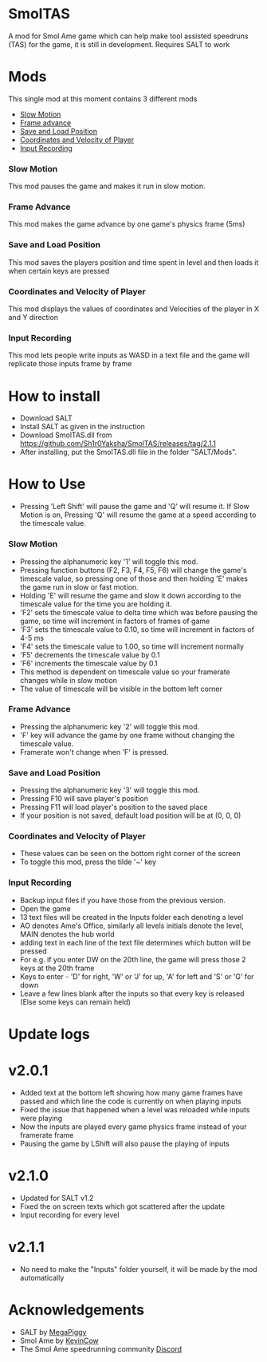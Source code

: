 # SmolTAS
A mod for Smol Ame game which can help make tool assisted speedruns (TAS) for the game, it is still in development. Requires SALT to work

# Mods
This single mod at this moment contains 3 different mods
* [Slow Motion](https://github.com/Sh1r0Yaksha/SmolTAS#slow-motion)
* [Frame advance](https://github.com/Sh1r0Yaksha/SmolTAS#frame-advance)
* [Save and Load Position](https://github.com/Sh1r0Yaksha/SmolTAS#save-and-load-position)
* [Coordinates and Velocity of Player](https://github.com/Sh1r0Yaksha/SmolTAS#coordinates-and-velocity-of-player)
* [Input Recording](https://github.com/Sh1r0Yaksha/SmolTAS#input-recording)

### Slow Motion
This mod pauses the game and makes it run in slow motion.

### Frame Advance
This mod makes the game advance by one game's physics frame (5ms)

### Save and Load Position
This mod saves the players position and time spent in level and then loads it when certain keys are pressed

### Coordinates and Velocity of Player
This mod displays the values of coordinates and Velocities of the player in X and Y direction

### Input Recording
This mod lets people write inputs as WASD in a text file and the game will replicate those inputs frame by frame

# How to install

* Download SALT
* Install SALT as given in the instruction
* Download SmolTAS.dll from https://github.com/Sh1r0Yaksha/SmolTAS/releases/tag/2.1.1
* After installing, put the SmolTAS.dll file in the folder "SALT/Mods".

# How to Use

* Pressing 'Left Shift' will pause the game and 'Q' will resume it. If Slow Motion is on, Pressing 'Q' will resume the game at a speed according to the timescale value.

### Slow Motion

* Pressing the alphanumeric key '1' will toggle this mod.
* Pressing function buttons (F2, F3, F4, F5, F6) will change the game's timescale value, so pressing one of those and then holding 'E' makes the game run in slow or fast motion.
* Holding 'E' will resume the game and slow it down according to the timescale value for the time you are holding it.
* 'F2' sets the timescale value to delta time which was before pausing the game, so time will increment in factors of frames of game
* 'F3' sets the timescale value to 0.10, so time will increment in factors of 4-5 ms
* 'F4' sets the timescale value to 1.00, so time will increment normally
* 'F5' decrements the timescale value by 0.1
* 'F6' increments the timescale value by 0.1
* This method is dependent on timescale value so your framerate changes while in slow motion
* The value of timescale will be visible in the bottom left corner

### Frame Advance

* Pressing the alphanumeric key '2' will toggle this mod.
* 'F' key will advance the game by one frame without changing the timescale value.
* Framerate won't change when 'F' is pressed.

### Save and Load Position

* Pressing the alphanumeric key '3' will toggle this mod.
* Pressing F10 will save player's position
* Pressing F11 will load player's position to the saved place
* If your position is not saved, default load position will be at (0, 0, 0)

### Coordinates and Velocity of Player

* These values can be seen on the bottom right corner of the screen
* To toggle this mod, press the tilde '~' key

### Input Recording

* Backup input files if you have those from the previous version.
* Open the game
* 13 text files will be created in the Inputs folder each denoting a level
* AO denotes Ame's Office, similarly all levels initials denote the level, MAIN denotes the hub world
* adding text in each line of the text file determines which button will be pressed
* For e.g. if you enter DW on the 20th line, the game will press those 2 keys at the 20th frame
* Keys to enter - 'D' for right, 'W' or 'J' for up, 'A' for left and 'S' or 'G' for down
* Leave a few lines blank after the inputs so that every key is released (Else some keys can remain held)

# Update logs

# v2.0.1
* Added text at the bottom left showing how many game frames have passed and which line the code is currently on when playing inputs
* Fixed the issue that happened when a level was reloaded while inputs were playing
* Now the inputs are played every game physics frame instead of your framerate frame
* Pausing the game by LShift will also pause the playing of inputs

# v2.1.0
* Updated for SALT v1.2
* Fixed the on screen texts which got scattered after the update
* Input recording for every level

# v2.1.1
* No need to make the "Inputs" folder yourself, it will be made by the mod automatically

# Acknowledgements

* SALT by [MegaPiggy](https://github.com/MegaPiggy/SALT)
* Smol Ame by [KevinCow](https://kevincow.itch.io/smol-ame)
* The Smol Ame speedrunning community [Discord](https://discord.gg/B5SyzgqWjZ)
